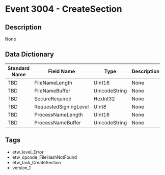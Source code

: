 # Event 3004 - CreateSection

## Description
None

## Data Dictionary
|Standard Name|Field Name|Type|Description|Sample Value|
|---|---|---|---|---|
|TBD|FileNameLength|UInt16|None|`None`|
|TBD|FileNameBuffer|UnicodeString|None|`None`|
|TBD|SecureRequired|HexInt32|None|`None`|
|TBD|RequestedSigningLevel|UInt8|None|`None`|
|TBD|ProcessNameLength|UInt16|None|`None`|
|TBD|ProcessNameBuffer|UnicodeString|None|`None`|

## Tags
* etw_level_Error
* etw_opcode_FileHashNotFound
* etw_task_CreateSection
* version_1